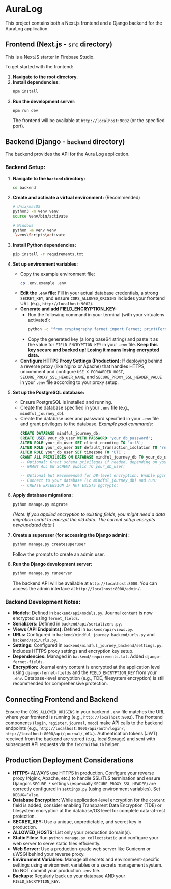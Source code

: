 # AuraLog
This project contains both a Next.js frontend and a Django backend for the AuraLog application.

## Frontend (Next.js - `src` directory)

This is a NextJS starter in Firebase Studio.

To get started with the frontend:

1.  **Navigate to the root directory.**
2.  **Install dependencies:**
    ```bash
    npm install
    ```
3.  **Run the development server:**
    ```bash
    npm run dev
    ```
    The frontend will be available at `http://localhost:9002` (or the specified port).

## Backend (Django - `backend` directory)

The backend provides the API for the Aura Log application.

### Backend Setup:

1.  **Navigate to the `backend` directory:**
    ```bash
    cd backend
    ```

2.  **Create and activate a virtual environment:** (Recommended)
    ```bash
    # Unix/macOS
    python3 -m venv venv
    source venv/bin/activate

    # Windows
    python -m venv venv
    .\venv\Scripts\activate
    ```

3.  **Install Python dependencies:**
    ```bash
    pip install -r requirements.txt
    ```

4.  **Set up environment variables:**
    - Copy the example environment file:
      ```bash
      cp .env.example .env
      ```
    - **Edit the `.env` file:** Fill in your actual database credentials, a strong `SECRET_KEY`, and ensure `CORS_ALLOWED_ORIGINS` includes your frontend URL (e.g., `http://localhost:9002`).
    - **Generate and add FIELD_ENCRYPTION_KEY:**
        - Run the following command in your terminal (with your virtualenv activated):
          ```bash
          python -c "from cryptography.fernet import Fernet; print(Fernet.generate_key().decode())"
          ```
        - Copy the generated key (a long base64 string) and paste it as the value for `FIELD_ENCRYPTION_KEY` in your `.env` file. **Keep this key secure and backed up! Losing it means losing encrypted data.**
    - **Configure HTTPS Proxy Settings (Production):** If deploying behind a reverse proxy (like Nginx or Apache) that handles HTTPS, uncomment and configure `USE_X_FORWARDED_HOST`, `SECURE_PROXY_SSL_HEADER_NAME`, and `SECURE_PROXY_SSL_HEADER_VALUE` in your `.env` file according to your proxy setup.

5.  **Set up the PostgreSQL database:**
    - Ensure PostgreSQL is installed and running.
    - Create the database specified in your `.env` file (e.g., `mindful_journey_db`).
    - Create the database user and password specified in your `.env` file and grant privileges to the database.
      *Example psql commands:*
      ```sql
      CREATE DATABASE mindful_journey_db;
      CREATE USER your_db_user WITH PASSWORD 'your_db_password';
      ALTER ROLE your_db_user SET client_encoding TO 'utf8';
      ALTER ROLE your_db_user SET default_transaction_isolation TO 'read committed';
      ALTER ROLE your_db_user SET timezone TO 'UTC';
      GRANT ALL PRIVILEGES ON DATABASE mindful_journey_db TO your_db_user;
      -- Optional: Grant schema privileges if needed, depending on your setup
      -- GRANT ALL ON SCHEMA public TO your_db_user;

      -- Optional but Recommended for DB-level encryption: Enable pgcrypto
      -- Connect to your database (\c mindful_journey_db) and run:
      -- CREATE EXTENSION IF NOT EXISTS pgcrypto;
      ```

6.  **Apply database migrations:**
    ```bash
    python manage.py migrate
    ```
    *(Note: If you applied encryption to existing fields, you might need a data migration script to encrypt the old data. The current setup encrypts new/updated data.)*

7.  **Create a superuser (for accessing the Django admin):**
    ```bash
    python manage.py createsuperuser
    ```
    Follow the prompts to create an admin user.

8.  **Run the Django development server:**
    ```bash
    python manage.py runserver
    ```
    The backend API will be available at `http://localhost:8000`. You can access the admin interface at `http://localhost:8000/admin/`.

### Backend Development Notes:

*   **Models:** Defined in `backend/api/models.py`. Journal `content` is now encrypted using `fernet_fields`.
*   **Serializers:** Defined in `backend/api/serializers.py`.
*   **Views (API Endpoints):** Defined in `backend/api/views.py`.
*   **URLs:** Configured in `backend/mindful_journey_backend/urls.py` and `backend/api/urls.py`.
*   **Settings:** Configured in `backend/mindful_journey_backend/settings.py`. Includes HTTPS proxy settings and encryption key setup.
*   **Dependencies:** Managed in `backend/requirements.txt`. Added `django-fernet-fields`.
*   **Encryption:** Journal entry content is encrypted at the application level using `django-fernet-fields` and the `FIELD_ENCRYPTION_KEY` from your `.env`. Database-level encryption (e.g., TDE, filesystem encryption) is still recommended for comprehensive protection.

## Connecting Frontend and Backend

Ensure the `CORS_ALLOWED_ORIGINS` in your backend `.env` file matches the URL where your frontend is running (e.g., `http://localhost:9002`). The frontend components (`login`, `register`, `journal`, `mood`) make API calls to the backend endpoints (e.g., `http://localhost:8000/api/auth/login/`, `http://localhost:8000/api/journal/`, etc.). Authentication tokens (JWT) received from the backend are stored (e.g., localStorage) and sent with subsequent API requests via the `fetchWithAuth` helper.

## Production Deployment Considerations

*   **HTTPS:** ALWAYS use HTTPS in production. Configure your reverse proxy (Nginx, Apache, etc.) to handle SSL/TLS termination and ensure Django's `SECURE_*` settings (especially `SECURE_PROXY_SSL_HEADER`) are correctly configured in `settings.py` (using environment variables). Set `DEBUG=False`.
*   **Database Encryption:** While application-level encryption for the `content` field is added, consider enabling Transparent Data Encryption (TDE) or filesystem encryption at the database/OS level for complete data-at-rest protection.
*   **SECRET_KEY:** Use a unique, unpredictable, and secret key in production.
*   **ALLOWED_HOSTS:** List only your production domain(s).
*   **Static Files:** Run `python manage.py collectstatic` and configure your web server to serve static files efficiently.
*   **Web Server:** Use a production-grade web server like Gunicorn or uWSGI behind your reverse proxy.
*   **Environment Variables:** Manage all secrets and environment-specific settings using environment variables or a secrets management system. Do NOT commit your production `.env` file.
*   **Backups:** Regularly back up your database AND your `FIELD_ENCRYPTION_KEY`.
